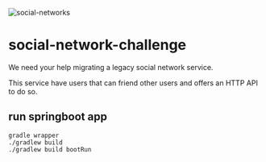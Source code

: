![social-networks](./_media/social-networks_50.png)

# social-network-challenge

We need your help migrating a legacy social network service.

This service have users that can friend other users and offers an HTTP API to do so.

## run springboot app
```
gradle wrapper
./gradlew build
./gradlew build bootRun
```
